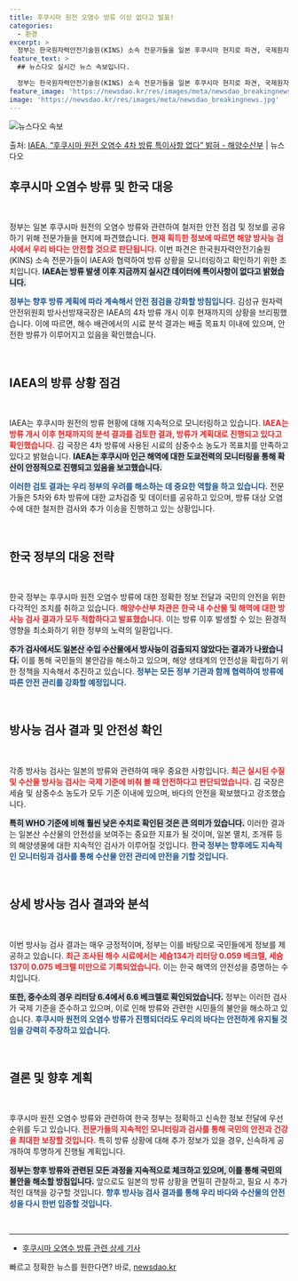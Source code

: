 ```yaml
---
title: 후쿠시마 원전 오염수 방류 이상 없다고 발표!
categories:
  - 환경
excerpt: >
  정부는 한국원자력안전기술원(KINS) 소속 전문가들을 일본 후쿠시마 현지로 파견, 국제원자력기구(IAEA) …
feature_text: >
  ## 뉴스다오 실시간 뉴스 속보입니다.

  정부는 한국원자력안전기술원(KINS) 소속 전문가들을 일본 후쿠시마 현지로 파견, 국제원자력기구(IAEA) …
feature_image: 'https://newsdao.kr/res/images/meta/newsdao_breakingnews.jpg'
image: 'https://newsdao.kr/res/images/meta/newsdao_breakingnews.jpg'
---
```


![뉴스다오 속보](https://newsdao.kr/res/images/meta/newsdao_breakingnews.jpg)

<p>출처: <a href="https://newsdao.kr/3284" rel="dofollow">IAEA, “후쿠시마 원전 오염수 4차 방류 특이사항 없다” 밝혀  - 해양수산부</a> | 뉴스다오</p>

<h2 data-ke-size="size26">후쿠시마 오염수 방류 및 한국 대응</h2>

<p data-ke-size="size16">&nbsp;</p>

정부는 일본 후쿠시마 원전의 오염수 방류와 관련하여 철저한 안전 점검 및 정보를 공유하기 위해 전문가들을 현지에 파견했습니다. <b><span style="color: #ee2323;">현재 획득한 정보에 따르면 해양 방사능 검사에서 우리 바다는 안전할 것으로 판단됩니다.</span></b> 이번 파견은 한국원자력안전기술원(KINS) 소속 전문가들이 IAEA와 협력하여 방류 상황을 모니터링하고 확인하기 위한 조치입니다. <b><span style="background-color: #21538527;">IAEA는 방류 발생 이후 지금까지 실시간 데이터에 특이사항이 없다고 밝혔습니다.</span></b> 

<b><span style="color: #1a5490;">정부는 향후 방류 계획에 따라 계속해서 안전 점검을 강화할 방침입니다.</span></b> 김성규 원자력안전위원회 방사선방재국장은 IAEA의 4차 방류 개시 이후 현재까지의 상황을 브리핑했습니다. 이에 따르면, 해수 배관에서의 시료 분석 결과는 배출 목표치 이내에 있으며, 안전한 방류가 이루어지고 있음을 확인했습니다.

<p data-ke-size="size16">&nbsp;</p>

<h2 data-ke-size="size26">IAEA의 방류 상황 점검</h2>

<p data-ke-size="size16">&nbsp;</p>

IAEA는 후쿠시마 원전의 방류 현황에 대해 지속적으로 모니터링하고 있습니다. <b><span style="color: #ee2323;">IAEA는 방류 개시 이후 현재까지의 분석 결과를 검토한 결과, 방류가 계획대로 진행되고 있다고 확인했습니다.</span></b> 김 국장은 4차 방류에 사용된 시료의 삼중수소 농도가 목표치를 만족하고 있다고 밝혔습니다. <b><span style="background-color: #21538527;">IAEA는 후쿠시마 인근 해역에 대한 도쿄전력의 모니터링을 통해 확산이 안정적으로 진행되고 있음을 보고했습니다.</span></b>

<b><span style="color: #1a5490;">이러한 검토 결과는 우리 정부의 우려를 해소하는 데 중요한 역할을 하고 있습니다.</span></b> 전문가들은 5차와 6차 방류에 대한 교차검증 및 데이터를 공유하고 있으며, 방류 대상 오염수에 대한 철저한 검사와 추가 이송을 진행하고 있는 상황입니다.

<p data-ke-size="size16">&nbsp;</p>

<h2 data-ke-size="size26">한국 정부의 대응 전략</h2>

<p data-ke-size="size16">&nbsp;</p>

한국 정부는 후쿠시마 원전 오염수 방류에 대한 정확한 정보 전달과 국민의 안전을 위한 다각적인 조치를 취하고 있습니다. <b><span style="color: #ee2323;">해양수산부 차관은 한국 내 수산물 및 해역에 대한 방사능 검사 결과가 모두 적합하다고 발표했습니다.</span></b> 이는 방류 이후 발생할 수 있는 환경적 영향을 최소화하기 위한 정부의 노력의 일환입니다.

<b><span style="background-color: #21538527;">추가 검사에서도 일본산 수입 수산물에서 방사능이 검출되지 않았다는 결과가 나왔습니다.</span></b> 이를 통해 국민들의 불안감을 해소하고 있으며, 해양 생태계의 안전성을 확립하기 위한 정책을 지속해서 추진하고 있습니다. <b><span style="color: #1a5490;">정부는 모든 정부 기관과 함께 협력하여 방류에 따른 안전 관리를 강화할 예정입니다.</span></b>

<p data-ke-size="size16">&nbsp;</p>

<h2 data-ke-size="size26">방사능 검사 결과 및 안전성 확인</h2>

<p data-ke-size="size16">&nbsp;</p>

각종 방사능 검사는 일본의 방류와 관련하여 매우 중요한 사항입니다. <b><span style="color: #ee2323;">최근 실시된 수질 및 수산물 방사능 검사는 국제 기준에 비춰 볼 때 안전하다고 판단되었습니다.</span></b> 김 국장은 세슘 및 삼중수소 농도가 모두 기준 이내에 있으며, 바다의 안전을 확보했다고 강조했습니다. 

<b><span style="background-color: #21538527;">특히 WHO 기준에 비해 훨씬 낮은 수치로 확인된 것은 큰 의미가 있습니다.</span></b> 이러한 결과는 일본산 수산물의 안전성을 보여주는 중요한 지표가 될 것이며, 일본 멸치, 조개류 등의 해양생물에 대한 지속적인 검사가 이루어질 것입니다. <b><span style="color: #1a5490;">한국 정부는 향후에도 지속적인 모니터링과 검사를 통해 수산물 안전 관리에 만전을 기할 것입니다.</span></b>

<p data-ke-size="size16">&nbsp;</p>

<h2 data-ke-size="size26">상세 방사능 검사 결과와 분석</h2>

<p data-ke-size="size16">&nbsp;</p>

이번 방사능 검사 결과는 매우 긍정적이며, 정부는 이를 바탕으로 국민들에게 정보를 제공하고 있습니다. <b><span style="color: #ee2323;">최근 조사된 해수 시료에서는 세슘134가 리터당 0.059 베크렐, 세슘137이 0.075 베크렐 미만으로 기록되었습니다.</span></b> 이는 한국 해역의 안전성을 증명하는 수치입니다.

<b><span style="background-color: #21538527;">또한, 중수소의 경우 리터당 6.4에서 6.6 베크렐로 확인되었습니다.</span></b> 정부는 이러한 검사가 국제 기준을 준수하고 있으며, 이로 인해 방류와 관련한 시민들의 불안을 해소하고 있습니다. <b><span style="color: #1a5490;">후쿠시마 원전의 오염수 방류가 진행되더라도 우리의 바다는 안전하게 유지될 것임을 강력히 주장하고 있습니다.</span></b>

<p data-ke-size="size16">&nbsp;</p>

<h2 data-ke-size="size26">결론 및 향후 계획</h2>

<p data-ke-size="size16">&nbsp;</p>

후쿠시마 원전 오염수 방류와 관련하여 한국 정부는 정확하고 신속한 정보 전달에 우선 순위를 두고 있습니다. <b><span style="color: #ee2323;">전문가들의 지속적인 모니터링과 검사를 통해 국민의 안전과 건강을 최대한 보장할 것입니다.</span></b> 특히 방류 상황에 대해 추가 정보가 있을 경우, 신속하게 공개하여 투명하게 진행될 계획입니다.

<b><span style="background-color: #21538527;">정부는 향후 방류와 관련된 모든 과정을 지속적으로 체크하고 있으며, 이를 통해 국민의 불안을 해소할 방침입니다.</span></b> 앞으로도 일본의 방류 상황을 면밀히 관찰하고, 필요 시 추가적인 대책을 강구할 것입니다. <b><span style="color: #1a5490;">향후 방사능 검사 결과를 통해 우리 바다와 수산물의 안전성을 다시 한번 입증할 것입니다.</span></b>

<p data-ke-size="size16">&nbsp;</p>

<hr>
<ul>
    <li><a href="https://newsdao.kr/3284">후쿠시마 오염수 방류 관련 상세 기사</a></li>
</ul> 

빠르고 정확한 뉴스를 원한다면? 바로, <a href="https://newsdao.kr" rel="dofollow">newsdao.kr</a>


